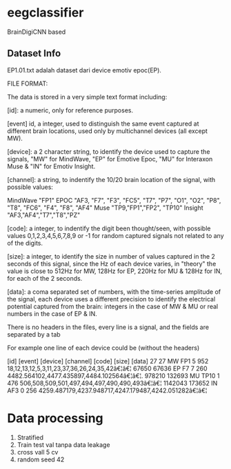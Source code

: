 # eegclassifier
BrainDigiCNN based

## Dataset Info
EP1.01.txt adalah dataset dari device emotiv epoc(EP).

FILE FORMAT:

The data is stored in a very simple text format including:

[id]: a numeric, only for reference purposes.

[event] id, a integer, used to distinguish the same event captured at different brain locations, used only by multichannel devices (all except MW).

[device]: a 2 character string, to identify the device used to capture the signals, "MW" for MindWave, "EP" for Emotive Epoc, "MU" for Interaxon Muse & "IN" for Emotiv Insight.

[channel]: a string, to indentify the 10/20 brain location of the signal, with possible values:
 
MindWave	"FP1"
EPOC	"AF3, "F7", "F3", "FC5", "T7", "P7", "O1", "O2", "P8", "T8", "FC6", "F4", "F8", "AF4"
Muse	"TP9,"FP1","FP2", "TP10"
Insight	"AF3,"AF4","T7","T8","PZ" 

[code]: a integer, to indentify the digit been thought/seen, with possible values 0,1,2,3,4,5,6,7,8,9 or -1 for random captured signals not related to any of the digits.

[size]: a integer, to identify the size in number of values captured in the 2 seconds of this signal, since the Hz of each device varies, in "theory" the value is close to 512Hz for MW, 128Hz for EP, 220Hz for MU & 128Hz for IN, for each of the 2 seconds.

[data]: a coma separated set of numbers, with the time-series amplitude of the signal, each device uses a different precision to identify the electrical potential captured from the brain: integers in the case of MW & MU or real numbers in the case of EP & IN.

There is no headers in the files,  every line is  a signal, and the fields are separated by a tab

For example one line of each device could be (without the headers)

[id]	[event]	[device]	[channel]	[code]	[size]	[data]
27	27	MW	FP1	5	952	18,12,13,12,5,3,11,23,37,36,26,24,35,42â€¦â€¦
67650	67636	EP	F7	7	260	4482.564102,4477.435897,4484.102564â€¦â€¦.
978210	132693	MU	TP10	1	476	506,508,509,501,497,494,497,490,490,493â€¦â€¦
1142043	173652	IN	AF3	0	256	4259.487179,4237.948717,4247.179487,4242.051282â€¦â€¦


# Data processing

1. Stratified
2. Train test val tanpa data leakage
3. cross vall 5 cv
4. random seed 42